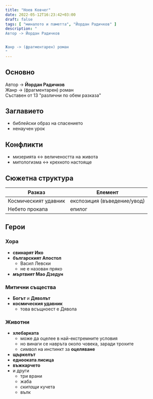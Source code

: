 ```yaml
---
title: "Ноев Ковчег"
date: 2022-05-12T16:23:42+03:00
draft: false
tags: [ "миналото и паметта", "Йордан Радичков" ]
description: "
Автор -> Йордан Радичков


Жанр -> (фрагментарен) роман
"
---
```


## Основно

Автор -> **Йордан Радичков**  
Жанр -> (фрагментарен) роман  
Съставен от 13 "различни по обем разказа"  

## Заглавието

- библейски образ на спасението
- ненаучен урок

## Конфликти

- мизерията <-> величеността на живота
- митологизма <-> крехкото настояще

## Сюжетна структура

| Разказ | Елемент |
|--------|---------|
| Космическият удавник | експозиция (въведение/увод) |
| Небето прокапа | епилог |

## Герои

### Хора

- **свинарят Ико**
- **българският Апостол**
  - Васил Левски
  - не е назован пряко
- **_мъртвият_ Мао Дзедун**

### Митични същества

- **Богът** и **Дяволът**
- **космическия удавник**
  - това всъщноест е Дявола

### Животни

- **хлебарката**
  - може да оцелее в най-екстремните условия
  - но винаги се навръта около човека, заради трохите
  - символ на инстинкт за **оцеляване**
- **щъркелът**
- **еднооката лисица**
- **въжкарчето**
- и други
  - три врани
  - жаба
  - _скитащи_ кучета
  - вълк